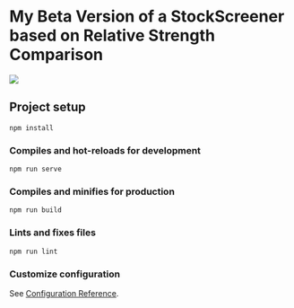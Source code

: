 # My Beta Version of a StockScreener based on Relative Strength Comparison

![](https://github.com/PrymeTyme/RelativeStrengthScreener/blob/main/src/assets/betaApp4.gif)
## Project setup
```
npm install
```

### Compiles and hot-reloads for development
```
npm run serve
```

### Compiles and minifies for production
```
npm run build
```

### Lints and fixes files
```
npm run lint
```

### Customize configuration
See [Configuration Reference](https://cli.vuejs.org/config/).
